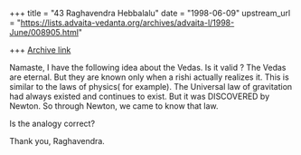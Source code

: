 +++
title = "43 Raghavendra Hebbalalu"
date = "1998-06-09"
upstream_url = "https://lists.advaita-vedanta.org/archives/advaita-l/1998-June/008905.html"

+++
[Archive link](https://lists.advaita-vedanta.org/archives/advaita-l/1998-June/008905.html)

Namaste,
        I have the following idea about the Vedas. Is it valid ?
The Vedas are eternal. But they are known only when a rishi actually realizes
it. This is similar to the laws of physics( for example). The Universal law of
gravitation had always existed and continues to exist. But it was DISCOVERED
by Newton. So through Newton, we came to know that law.

Is the analogy correct?

Thank you,
Raghavendra.

